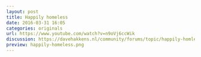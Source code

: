 ```yaml
---
layout: post
title: Happily homeless
date: 2016-03-31 16:05
categories: originals
url: https://www.youtube.com/watch?v=n9oVj6ccWik
discussion: https://davehakkens.nl/community/forums/topic/happily-homless/
preview: happily-homeless.png
---
```

